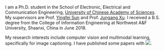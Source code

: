 I am a Ph.D. student in the School of Electronic, Electrical and Communication Engineering, [University of Chinese Academy of Sciences](http://english.ucas.ac.cn/). My supervisors are Prof. [Yingfei Sun](http://people.ucas.ac.cn/~yfsun) and Prof. [Jungang Xu](http://ccip.ucas.ac.cn/team/professor/%e5%be%90%e4%bf%8a%e5%88%9a/). 
I received a B.S. degree from the College of Information Engineering at Northwest A&F University, Shaanxi, China in June 2018.

My research interests include computer vision and multimodal learning, specifically for image captioning.
I have published some papers with <a href='https://scholar.google.com/citations?user=mDtSmsEAAAAJ'><img src="https://img.shields.io/endpoint?logo=Google%20Scholar&url=https%3A%2F%2Fcdn.jsdelivr.net%2Fgh%2Fcurya-wangyiyu%2Fcurya-wangyiyu.github.io@google-scholar-stats%2Fgs_data_shieldsio.json&labelColor=f6f6f6&color=9cf&style=flat&label=citations"></a>.